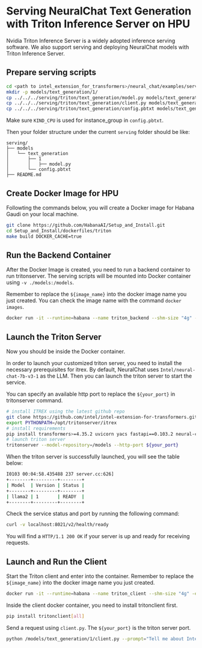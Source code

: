 # Serving NeuralChat Text Generation with Triton Inference Server on HPU

Nvidia Triton Inference Server is a widely adopted inference serving software. We also support serving and deploying NeuralChat models with Triton Inference Server.

## Prepare serving scripts

```bash
cd <path to intel_extension_for_transformers>/neural_chat/examples/serving/triton_inference_server
mkdir -p models/text_generation/1/
cp ../../../serving/triton/text_generation/model.py models/text_generation/1/model.py
cp ../../../serving/triton/text_generation/client.py models/text_generation/1/client.py
cp ../../../serving/triton/text_generation/config.pbtxt models/text_generation/config.pbtxt
```

Make sure `KIND_CPU` is used for instance_group in `config.pbtxt`.

Then your folder structure under the current `serving` folder should be like:

```
serving/
├── models
│   └── text_generation
│       ├── 1
│       │   ├── model.py
│       └── config.pbtxt
├── README.md
```

## Create Docker Image for HPU
Followting the commands below, you will create a Docker image for Habana Gaudi on your local machine.

```bash
git clone https://github.com/HabanaAI/Setup_and_Install.git
cd Setup_and_Install/dockerfiles/triton
make build DOCKER_CACHE=true
```

## Run the Backend Container
After the Docker Image is created, you need to run a backend container to run tritonserver. The serving scripts will be mounted into Docker container using `-v ./models:/models`.

Remember to replace the `${image_name}` into the docker image name you just created. You can check the image name with the command `docker images`.
```bash
docker run -it --runtime=habana --name triton_backend --shm-size "4g" -e HABANA_VISIBLE_DEVICES=all -e OMPI_MCA_btl_vader_single_copy_mechanism=none --cap-add=sys_nice --net=host --ipc=host -v ./models:/models ${image_name}
```

## Launch the Triton Server
Now you should be inside the Docker container.

In order to launch your customized triton server, you need to install the necessary prerequisites for itrex. By default, NeuralChat uses `Intel/neural-chat-7b-v3-1` as the LLM. Then you can launch the triton server to start the service.

You can specify an available http port to replace the `${your_port}` in tritonserver command.
```bash
# install ITREX using the latest github repo
git clone https://github.com/intel/intel-extension-for-transformers.git itrex
export PYTHONPATH=/opt/tritonserver/itrex
# install requirements
pip install transformers>=4.35.2 uvicorn yacs fastapi==0.103.2 neural-compressor accelerate datasets fschat==0.2.35 optimum optimum[habana] neural_speed
# launch triton server
tritonserver --model-repository=/models --http-port ${your_port}
```

When the triton server is successfully launched, you will see the table below:
```bash
I0103 00:04:58.435488 237 server.cc:626]
+--------+---------+--------+
| Model  | Version | Status |
+--------+---------+--------+
| llama2 | 1       | READY  |
+--------+---------+--------+
```

Check the service status and port by running the following command:
```bash
curl -v localhost:8021/v2/health/ready
```

You will find a `HTTP/1.1 200 OK` if your server is up and ready for receiving requests.


## Launch and Run the Client

Start the Triton client and enter into the container. Remember to replace the `${image_name}` into the docker image name you just created.

```bash
docker run -it --runtime=habana --name triton_client --shm-size "4g" -e HABANA_VISIBLE_DEVICES=all -e OMPI_MCA_btl_vader_single_copy_mechanism=none --cap-add=sys_nice --net=host --ipc=host -v ./models:/models ${image_name}
```

Inside the client docker container, you need to install tritonclient first.
```bash
pip install tritonclient[all]
```

Send a request using `client.py`. The `${your_port}` is the triton server port.
```bash
python /models/text_generation/1/client.py --prompt="Tell me about Intel Xeon Scalable Processors." --url=localhost:${your_port}
```
